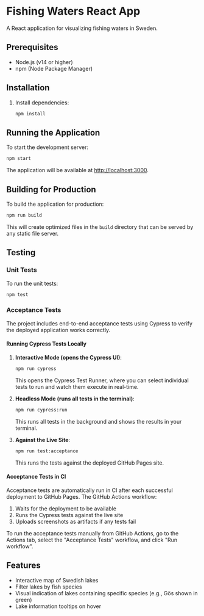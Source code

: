 # Fishing Waters React App

A React application for visualizing fishing waters in Sweden.

## Prerequisites

- Node.js (v14 or higher)
- npm (Node Package Manager)

## Installation

1. Install dependencies:

   ```bash
   npm install
   ```

## Running the Application

To start the development server:

```bash
npm start
```

The application will be available at <http://localhost:3000>.

## Building for Production

To build the application for production:

```bash
npm run build
```

This will create optimized files in the `build` directory that can be served by any static file server.

## Testing

### Unit Tests

To run the unit tests:

```bash
npm test
```

### Acceptance Tests

The project includes end-to-end acceptance tests using Cypress to verify the deployed application works correctly.

#### Running Cypress Tests Locally

1. **Interactive Mode (opens the Cypress UI)**:
   ```bash
   npm run cypress
   ```
   This opens the Cypress Test Runner, where you can select individual tests to run and watch them execute in real-time.

2. **Headless Mode (runs all tests in the terminal)**:
   ```bash
   npm run cypress:run
   ```
   This runs all tests in the background and shows the results in your terminal.

3. **Against the Live Site**:
   ```bash
   npm run test:acceptance
   ```
   This runs the tests against the deployed GitHub Pages site.

#### Acceptance Tests in CI

Acceptance tests are automatically run in CI after each successful deployment to GitHub Pages. The GitHub Actions workflow:

1. Waits for the deployment to be available
2. Runs the Cypress tests against the live site
3. Uploads screenshots as artifacts if any tests fail

To run the acceptance tests manually from GitHub Actions, go to the Actions tab, select the "Acceptance Tests" workflow, and click "Run workflow".

## Features

- Interactive map of Swedish lakes
- Filter lakes by fish species
- Visual indication of lakes containing specific species (e.g., Gös shown in green)
- Lake information tooltips on hover
